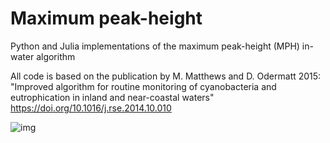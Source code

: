 # Maximum peak-height
Python and Julia implementations of the maximum peak-height (MPH)  in-water algorithm

All code is based on the publication by M. Matthews and D. Odermatt 2015:                                         
"Improved algorithm for routine monitoring of cyanobacteria and eutrophication in inland and near-coastal waters" 
https://doi.org/10.1016/j.rse.2014.10.010

![img](https://imgur.com/a/Pycvu11)
